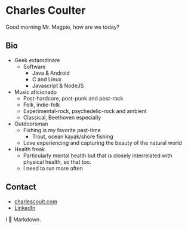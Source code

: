 # Charles Coulter
Good morning Mr. Magpie, how are we today?

## Bio
- Geek extaordinare
    - Software
        - Java & Android
        - C and Linux
        - Javascript & NodeJS
- Music aficionado
    - Post-hardcore, post-punk and post-rock
    - Folk, indie-folk
    - Experimental-rock, psychedelic-rock and ambient
    - Classical, Beethoven especially
- Outdoorsman
    - Fishing is my favorite past-time
        - Trout, ocean kayak/shore fishing
    - Love experiencing and capturing the beauty of the natural world
- Health freak
    - Particularly mental health but that is closely interrelated with physical health, so that too.
    - I need to run more often

## Contact
- [charlescoult.com](charlescoult.com)
- [LinkedIn](https://www.linkedin.com/in/charlescoult/)

I :black_heart: Markdown.
